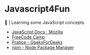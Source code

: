 # Javascript4Fun
🚀 | Learning some JavaScript concepts.


- [JavaScript Docs : Mozilla](https://developer.mozilla.org/en-US/docs/Web/JavaScript) <br>
- [FreeCode Camp](https://www.freecodecamp.org/learn/javascript-algorithms-and-data-structures/)
- [Pratice - GeeksForGeeks](https://practice.geeksforgeeks.org/)
- [npm - Node Package Manager](https://docs.npmjs.com/cli/v6/commands/npm-install)
